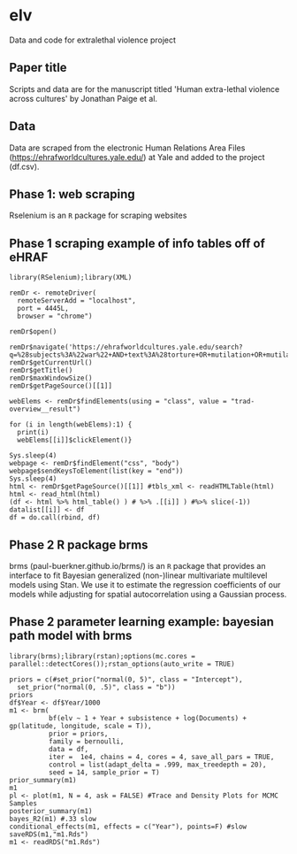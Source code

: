 # elv
Data and code for extralethal violence project

## Paper title
Scripts and data are for the manuscript titled 'Human extra-lethal violence across cultures' by Jonathan Paige et al. 

## Data 
Data are scraped from the electronic Human Relations Area Files (https://ehrafworldcultures.yale.edu/) at Yale  and added to the project (df.csv).

## Phase 1: web scraping
Rselenium is an `R` package for scraping websites

## Phase 1 scraping example of info tables off of eHRAF
```splus
library(RSelenium);library(XML)

remDr <- remoteDriver(
  remoteServerAdd = "localhost",
  port = 4445L,
  browser = "chrome")

remDr$open()

remDr$navigate('https://ehrafworldcultures.yale.edu/search?q=%28subjects%3A%22war%22+AND+text%3A%28torture+OR+mutilation+OR+mutilate+OR+trophy+OR+scalp+OR+headhunting+OR+%22head+hunting%22+OR+cannibal+OR+cannibalism%29%29')
remDr$getCurrentUrl()
remDr$getTitle()
remDr$maxWindowSize()
remDr$getPageSource()[[1]]

webElems <- remDr$findElements(using = "class", value = "trad-overview__result")

for (i in length(webElems):1) { 
  print(i) 
  webElems[[i]]$clickElement()}

Sys.sleep(4)
webpage <- remDr$findElement("css", "body")
webpage$sendKeysToElement(list(key = "end"))
Sys.sleep(4)
html <- remDr$getPageSource()[[1]] #tbls_xml <- readHTMLTable(html)
html <- read_html(html)
(df <- html %>% html_table() ) # %>% .[[i]] ) #%>% slice(-1)) datalist[[i]] <- df 
df = do.call(rbind, df)

```
## Phase 2 R package brms
brms (paul-buerkner.github.io/brms/) is an `R` package that provides an interface to fit Bayesian generalized (non-)linear multivariate multilevel models using Stan. We use it to estimate the regression coefficients of our models while adjusting for spatial autocorrelation using a Gaussian process.

## Phase 2 parameter learning example: bayesian path model with brms
```splus
library(brms);library(rstan);options(mc.cores = parallel::detectCores());rstan_options(auto_write = TRUE)

priors = c(#set_prior("normal(0, 5)", class = "Intercept"),
  set_prior("normal(0, .5)", class = "b"))
priors
df$Year <- df$Year/1000
m1 <- brm( 
          bf(elv ~ 1 + Year + subsistence + log(Documents) + gp(latitude, longitude, scale = T)),
          prior = priors, 
          family = bernoulli,
          data = df,
          iter =  1e4, chains = 4, cores = 4, save_all_pars = TRUE,
          control = list(adapt_delta = .999, max_treedepth = 20),
          seed = 14, sample_prior = T)
prior_summary(m1)
m1
pl <- plot(m1, N = 4, ask = FALSE) #Trace and Density Plots for MCMC Samples
posterior_summary(m1)
bayes_R2(m1) #.33 slow
conditional_effects(m1, effects = c("Year"), points=F) #slow
saveRDS(m1,"m1.Rds")
m1 <- readRDS("m1.Rds") 
```

